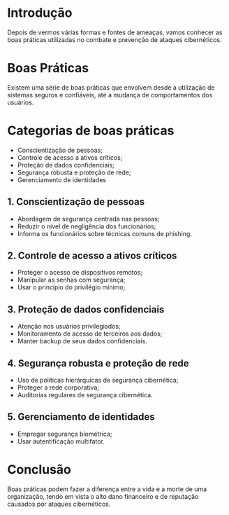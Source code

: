 # Introdução

Depois de vermos várias formas e fontes de ameaças, vamos conhecer as boas práticas utilizadas no combate e prevenção de ataques cibernéticos.

# Boas Práticas

Existem uma série de boas práticas que envolvem desde a utilização de sistemas seguros e confiáveis, até a mudança de comportamentos dos usuários.

# Categorias de boas práticas

- Conscientização de pessoas;
- Controle de acesso a ativos críticos;
- Proteção de dados confidenciais;
- Segurança robusta e proteção de rede;
- Gerenciamento de identidades
## 1. Conscientização de pessoas

- Abordagem de segurança centrada nas pessoas;
- Reduzir o nível de negligência dos funcionários;
- Informa os funcionários sobre técnicas comuns de phishing.
## 2. Controle de acesso a ativos críticos

- Proteger o acesso de dispositivos remotos;
- Manipular as senhas com segurança;
- Usar o princípio do privilégio mínimo;

## 3. Proteção de dados confidenciais

- Atenção nos usuários privilegiados;
- Monitoramento de acesso de terceiros aos dados;
- Manter backup de seus dados confidenciais.

## 4. Segurança robusta e proteção de rede

- Uso de politicas hierárquicas de segurança cibernética;
- Proteger a rede corporativa;
- Auditorias regulares de segurança cibernética.
## 5. Gerenciamento de identidades

- Empregar segurança biométrica;
- Usar autentificação multifator.

# Conclusão

Boas práticas podem fazer a diferença entre a vida e a morte de uma organização, tendo em vista o alto dano financeiro e de reputação causados por ataques cibernéticos.